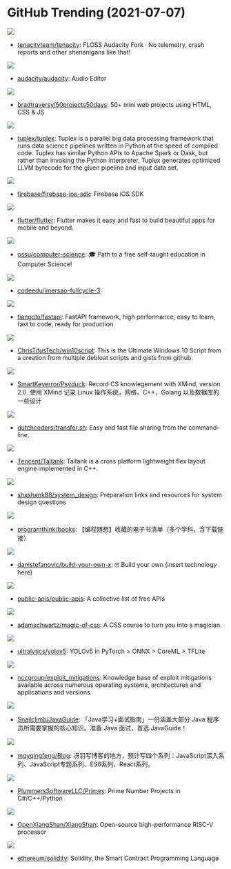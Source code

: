 # GitHub Trending (2021-07-07)

![](https://img.shields.io/badge/C-New%202-green?style=flat-square&logo=appveyor)
- [tenacityteam/tenacity](https://github.com/tenacityteam/tenacity): FLOSS Audacity Fork · No telemetry, crash reports and other shenanigans like that!

![](https://img.shields.io/badge/C-New%20305-green?style=flat-square&logo=appveyor)
- [audacity/audacity](https://github.com/audacity/audacity): Audio Editor

![](https://img.shields.io/badge/CSS-New%20578-green?style=flat-square&logo=appveyor)
- [bradtraversy/50projects50days](https://github.com/bradtraversy/50projects50days): 50+ mini web projects using HTML, CSS & JS

![](https://img.shields.io/badge/C%2B%2B-New%20127-green?style=flat-square&logo=appveyor)
- [tuplex/tuplex](https://github.com/tuplex/tuplex): Tuplex is a parallel big data processing framework that runs data science pipelines written in Python at the speed of compiled code. Tuplex has similar Python APIs to Apache Spark or Dask, but rather than invoking the Python interpreter, Tuplex generates optimized LLVM bytecode for the given pipeline and input data set.

![](https://img.shields.io/badge/Objective-C-New%2023-green?style=flat-square&logo=appveyor)
- [firebase/firebase-ios-sdk](https://github.com/firebase/firebase-ios-sdk): Firebase iOS SDK

![](https://img.shields.io/badge/Dart-New%20315-green?style=flat-square&logo=appveyor)
- [flutter/flutter](https://github.com/flutter/flutter): Flutter makes it easy and fast to build beautiful apps for mobile and beyond.

![](https://img.shields.io/badge/none-New%201-green?style=flat-square&logo=appveyor)
- [ossu/computer-science](https://github.com/ossu/computer-science): 🎓 Path to a free self-taught education in Computer Science!

![](https://img.shields.io/badge/TypeScript-New%20100-green?style=flat-square&logo=appveyor)
- [codeedu/imersao-fullcycle-3](https://github.com/codeedu/imersao-fullcycle-3): 

![](https://img.shields.io/badge/Python-New%20403-green?style=flat-square&logo=appveyor)
- [tiangolo/fastapi](https://github.com/tiangolo/fastapi): FastAPI framework, high performance, easy to learn, fast to code, ready for production

![](https://img.shields.io/badge/PowerShell-New%20103-green?style=flat-square&logo=appveyor)
- [ChrisTitusTech/win10script](https://github.com/ChrisTitusTech/win10script): This is the Ultimate Windows 10 Script from a creation from multiple debloat scripts and gists from github.

![](https://img.shields.io/badge/Go-New%20427-green?style=flat-square&logo=appveyor)
- [SmartKeyerror/Psyduck](https://github.com/SmartKeyerror/Psyduck): Record CS knowlegement with XMind, version 2.0. 使用 XMind 记录 Linux 操作系统，网络，C++，Golang 以及数据库的一些设计

![](https://img.shields.io/badge/Go-New%20248-green?style=flat-square&logo=appveyor)
- [dutchcoders/transfer.sh](https://github.com/dutchcoders/transfer.sh): Easy and fast file sharing from the command-line.

![](https://img.shields.io/badge/C%2B%2B-New%2082-green?style=flat-square&logo=appveyor)
- [Tencent/Taitank](https://github.com/Tencent/Taitank): Taitank is a cross platform lightweight flex layout engine implemented in C++.

![](https://img.shields.io/badge/none-New%20156-green?style=flat-square&logo=appveyor)
- [shashank88/system_design](https://github.com/shashank88/system_design): Preparation links and resources for system design questions

![](https://img.shields.io/badge/none-New%20122-green?style=flat-square&logo=appveyor)
- [programthink/books](https://github.com/programthink/books): 【编程随想】收藏的电子书清单（多个学科，含下载链接）

![](https://img.shields.io/badge/none-New%20212-green?style=flat-square&logo=appveyor)
- [danistefanovic/build-your-own-x](https://github.com/danistefanovic/build-your-own-x): 🤓 Build your own (insert technology here)

![](https://img.shields.io/badge/Python-New%201-green?style=flat-square&logo=appveyor)
- [public-apis/public-apis](https://github.com/public-apis/public-apis): A collective list of free APIs

![](https://img.shields.io/badge/CSS-New%20101-green?style=flat-square&logo=appveyor)
- [adamschwartz/magic-of-css](https://github.com/adamschwartz/magic-of-css): A CSS course to turn you into a magician.

![](https://img.shields.io/badge/Python-New%20422-green?style=flat-square&logo=appveyor)
- [ultralytics/yolov5](https://github.com/ultralytics/yolov5): YOLOv5 in PyTorch > ONNX > CoreML > TFLite

![](https://img.shields.io/badge/none-New%20118-green?style=flat-square&logo=appveyor)
- [nccgroup/exploit_mitigations](https://github.com/nccgroup/exploit_mitigations): Knowledge base of exploit mitigations available across numerous operating systems, architectures and applications and versions.

![](https://img.shields.io/badge/Java-New%20207-green?style=flat-square&logo=appveyor)
- [Snailclimb/JavaGuide](https://github.com/Snailclimb/JavaGuide): 「Java学习+面试指南」一份涵盖大部分 Java 程序员所需要掌握的核心知识。准备 Java 面试，首选 JavaGuide！

![](https://img.shields.io/badge/none-New%2062-green?style=flat-square&logo=appveyor)
- [mqyqingfeng/Blog](https://github.com/mqyqingfeng/Blog): 冴羽写博客的地方，预计写四个系列：JavaScript深入系列、JavaScript专题系列、ES6系列、React系列。

![](https://img.shields.io/badge/C-New%20157-green?style=flat-square&logo=appveyor)
- [PlummersSoftwareLLC/Primes](https://github.com/PlummersSoftwareLLC/Primes): Prime Number Projects in C#/C++/Python

![](https://img.shields.io/badge/Scala-New%20157-green?style=flat-square&logo=appveyor)
- [OpenXiangShan/XiangShan](https://github.com/OpenXiangShan/XiangShan): Open-source high-performance RISC-V processor

![](https://img.shields.io/badge/C%2B%2B-New%2094-green?style=flat-square&logo=appveyor)
- [ethereum/solidity](https://github.com/ethereum/solidity): Solidity, the Smart Contract Programming Language

